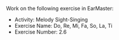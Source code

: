 Work on the following exercise in EarMaster:
- Activity: Melody Sight-Singing
- Exercise Name: Do, Re, Mi, Fa, So, La, Ti
- Exercise Number: 2.6

